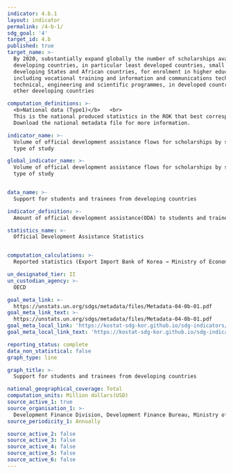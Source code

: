 ```yaml
---
indicator: 4.b.1
layout: indicator
permalink: /4-b-1/
sdg_goal: '4'
target_id: 4.b
published: true
target_name: >-
  By 2020, substantially expand globally the number of scholarships available to
  developing countries, in particular least developed countries, small island
  developing States and African countries, for enrolment in higher education,
  including vocational training and information and communications technology,
  technical, engineering and scientific programmes, in developed countries and
  other developing countries

computation_definitions: >-
  <b>National data (Type1)</b>   <br>
  This is the national produced statistics in the ROK that best corresponds to the definition of UN SDGs indicators. <br>
  Download the national metadata file for more information.

indicator_name: >-
  Volume of official development assistance flows for scholarships by sector and
  type of study

global_indicator_name: >-
  Volume of official development assistance flows for scholarships by sector and
  type of study


data_name: >-
  Support for students and trainees from developing countries

indicator_definition: >-
  Amount of official development assistance(ODA) to students and trainees from developing countries

statistics_name: >-
  Official Development Assistance Statistics


computation_calculations: >-
  Reported statistics (Export Import Bank of Korea → Ministry of Economy and Finance → OECD)

un_designated_tier: II
un_custodian_agency: >-
  OECD

goal_meta_link: >-
  https://unstats.un.org/sdgs/metadata/files/Metadata-04-0b-01.pdf   
goal_meta_link_text: >-
  https://unstats.un.org/sdgs/metadata/files/Metadata-04-0b-01.pdf   
goal_meta_local_link: 'https://kostat-sdg-kor.github.io/sdg-indicators/public/data/Metadata-04-0b-01_ENG.pdf'
goal_meta_local_link_text: 'https://kostat-sdg-kor.github.io/sdg-indicators/public/data/Metadata-04-0b-01_ENG.pdf'

reporting_status: complete
data_non_statistical: false
graph_type: line

graph_title: >-
  Support for students and trainees from developing countries

national_geographical_coverage: Total
computation_units: Million dollars(USD)
source_active_1: true
source_organisation_1: >-
  Development Finance Division, Development Finance Bureau, Ministry of Economy and Finance
source_periodicity_1: Annually 

source_active_2: false
source_active_3: false
source_active_4: false
source_active_5: false
source_active_6: false
---
```

